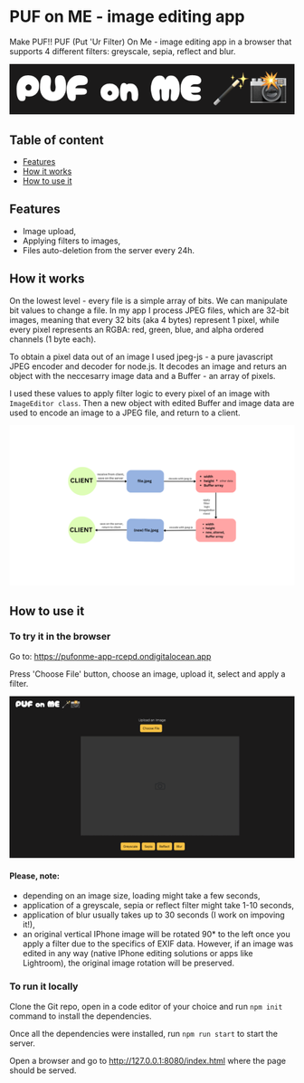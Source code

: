 # PUF on ME - image editing app
Make PUF!! PUF (Put 'Ur Filter) On Me - image editing app in a browser that supports 4 different filters: greyscale, sepia, reflect and blur.

![app screenshot](https://github.com/katerynaHutyryak/PUFonME-server/blob/main/Screenshot%202023-08-30%20at%2016.21.38.png)

## Table of content
* [Features](#features)
* [How it works](#how-it-works)
* [How to use it](#how-to-use-it)

  
## Features
* Image upload,
* Applying filters to images,
* Files auto-deletion from the server every 24h.

## How it works
On the lowest level - every file is a simple array of bits. We can manipulate bit values to change a file. In my app I process JPEG files, which are 32-bit images, meaning that every 32 bits (aka 4 bytes) represent 1 pixel, while every pixel represents an RGBA: red, green, blue, and alpha ordered channels (1 byte each).

To obtain a pixel data out of an image I used jpeg-js - a pure javascript JPEG encoder and decoder for node.js. It decodes an image and returs an object with the neccesarry image data and a Buffer - an array of pixels.

I used these values to apply filter logic to every pixel of an image with `ImageEditor class`. 
Then a new object with edited Buffer and image data are used to encode an image to a JPEG file, and return to a client.

![Schema](https://github.com/katerynaHutyryak/PUFonME-server/blob/main/CLI.png)

## How to use it
### To try it in the browser
Go to: https://pufonme-app-rcepd.ondigitalocean.app 

Press 'Choose File' button, choose an image, upload it, select and apply a filter.

![gif](https://github.com/katerynaHutyryak/PUFonME-server/blob/main/ezgif.com-resize.gif)

#### Please, note: 
* depending on an image size, loading might take a few seconds,
* application of a greyscale, sepia or reflect filter might take 1-10 seconds,
* application of blur usually takes up to 30 seconds (I work on impoving it!),
* an original vertical IPhone image will be rotated 90* to the left once you apply a filter due to the specifics of EXIF data. However, if an image was edited in any way (native IPhone editing solutions or apps like Lightroom), the original image rotation will be preserved.

### To run it locally
Clone the Git repo, open in a code editor of your choice and run `npm init` command to install the dependencies. 

Once all the dependencies were installed, run `npm run start` to start the server. 

Open a browser and go to http://127.0.0.1:8080/index.html where the page should be served.

